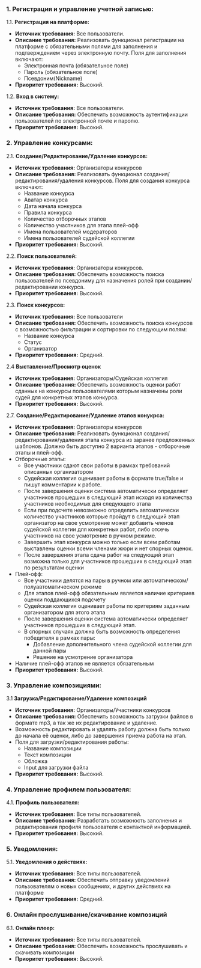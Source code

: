 ### 1. Регистрация и управление учетной записью:

1.1. **Регистрация на платформе:**

- **Источник требования:** Все пользователи.
- **Описание требования:** Реализовать функционал регистрации на платформе с обязательными полями для заполнения и
  подтверждением через электронную почту. Поля для заполнения включают:
    - Электронная почта (обязательное поле)
    - Пароль (обязательное поле)
    - Псевдоним(Nickname)
- **Приоритет требования:** Высокий.

1.2. **Вход в систему:**

- **Источник требования:** Все пользователи.
- **Описание требования:** Обеспечить возможность аутентификации пользователей по электронной почте и паролю.
- **Приоритет требования:** Высокий.

### 2. Управление конкурсами:

2.1. **Создание/Редактирование/Удаление конкурсов:**

- **Источник требования:** Организаторы конкурсов
- **Описание требования:** Реализовать функционал создания/редактирования/удаления конкурсов. Поля для создания
  конкурса включают:
    - Название конкурса
    - Аватар конкурса
    - Дата начала конкурса
    - Правила конкурса
    - Количество отборочных этапов
    - Количество участников для этапа плей-офф
    - Имена пользователей модераторов
    - Имена пользователей судейской коллегии
- **Приоритет требования:** Высокий.

2.2. **Поиск пользователей:**

- **Источник требования:** Организаторы конкурсов.
- **Описание требования:** Обеспечить возможность поиска пользователей по псевдониму для назначения ролей при
  создании/редактировании конкурса.
- **Приоритет требования:** Высокий.

2.3. **Поиск конкурсов:**

- **Источник требования:** Все пользователи
- **Описание требования:** Обеспечить возможность поиска конкурсов с возможностью фильтрации и сортировки по
  следующим полям:
    - Название конкурса
    - Статус
    - Организатор
- **Приоритет требования:** Средний.

2.4 **Выставление/Просмотр оценок**

- **Источник требования:** Организаторы/Судейская коллегия
- **Описание требования:** Обеспечить возможность оценки работ сданных на конкурсы пользователями которым назначены
  роли судей для конкретных этапов конкурса.
- **Приоритет требования:** Высокий.

2.7. **Создание/Редактирование/Удаление этапов конукрса:**

- **Источник требования:** Организаторы конкурсов
- **Описание требования:** Реализовать функционал создания/редактирования/удаления этапа конкурса из заранее
  предложенных шаблонов. Должно быть доступно 2 варианта этапов - отборочные этапы и плей-офф.
- Отборочные этапы:
    - Все участники сдают свои работы в рамках требований описанных организатором
    - Судейская коллегия оценивает работы в формате true/false и пишут комментарии к работе.
    - После завершения оценки система автоматически определяет участников прошедших в следующий этап исходя из
      количества участников необходимых для следующего этапа
    - Если при подсчете невозможно определить автоматически количество участников которые пройдут в следующий этап
      организатор на свое усмотрение может добавить членов судейской коллегии для конкретных работ, либо отсечь
      участников на свое усмотрение в ручном режиме.
    - Завершить этап конкурса можно только если всем работам выставлены оценки всеми членами жюри и нет спорных оценок.
    - После завершения этапа сдача работ на следующий этап возможна только для участников прошедших в следующий этап
      по результатам оценки
- Плей-офф:
    - Все участники делятся на пары в ручном или автоматическом/полуавтоматическом режиме
    - Для этапов плей-офф обязательным является наличие критериев оценки поддающихся подсчету
    - Судейская коллегия оценивает работы по критериям заданным организатором для этого этапа
    - После завершения оценки система автоматически определяет участников прошедших в следующий этап.
    - В спорных случаях должна быть возможность определения победителя в рамках пары:
        - Добавление дополнительного члена судейской коллегии для данной пары
        - Решение на усмотрение организатора
- Наличие плей-офф этапов не является обязательным
- **Приоритет требования:** Высокий.

### 3. Управление композициями:

3.1 **Загрузка/Редактирование/Удаление композиций**

- **Источник требования:** Организаторы/Участники конкурсов
- **Описание требования:** Обеспечить возможность загрузки файлов в формате mp3, а так же их редактирование и удаление.
- Возможность редактировать и удалять работу должна быть только до начала её оценки, либо до завершения приема работа на
  этап.
- Поля для загрузки/редактирования работы:
    - Название композиции
    - Текст композиции
    - Обложка
    - Input для загрузки файла
- **Приоритет требования:** Высокий.

### 4. Управление профилем пользователя:

4.1. **Профиль пользователя:**

- **Источник требования:** Все типы пользователей.
- **Описание требования:** Разработать возможность заполнения и редактирования профиля пользователя с контактной
  информацией.
- **Приоритет требования:** Высокий.


### 5. Уведомления:

5.1. **Уведомления о действиях:**

- **Источник требования:** Все типы пользователей.
- **Описание требования:** Обеспечить отправку уведомлений пользователям о новых сообщениях, и других действиях на 
  платформе
- **Приоритет требования:** Средний.

### 6. Онлайн прослушивание/скачивание композиций

6.1. **Онлайн плеер:**

- **Источник требования:** Все типы пользователей.
- **Описание требования:** Обеспечить возможность прослушивать и скачивать композиции
- **Приоритет требования:** Высокий.
